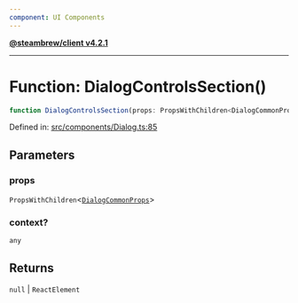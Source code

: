 ```yaml
---
component: UI Components
---
```


[**@steambrew/client v4.2.1**](../README.md)

***

# Function: DialogControlsSection()

```ts
function DialogControlsSection(props: PropsWithChildren<DialogCommonProps>, context?: any): null | ReactElement
```

Defined in: [src/components/Dialog.ts:85](https://github.com/SteamClientHomebrew/SDK/blob/main/typescript-packages/client/src/components/Dialog.ts#L85)

## Parameters

### props

`PropsWithChildren`\<[`DialogCommonProps`](../interfaces/DialogCommonProps.md)\>

### context?

`any`

## Returns

`null` \| `ReactElement`
